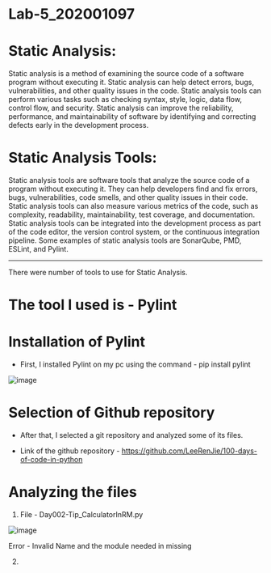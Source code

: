 # Lab-5_202001097

# Static Analysis:

Static analysis is a method of examining the source code of a software program without
executing it. Static analysis can help detect errors, bugs, vulnerabilities, and other quality issues
in the code. Static analysis tools can perform various tasks such as checking syntax, style,
logic, data flow, control flow, and security. Static analysis can improve the reliability,
performance, and maintainability of software by identifying and correcting defects early in the
development process.

# Static Analysis Tools:

Static analysis tools are software tools that analyze the source code of a program without
executing it. They can help developers find and fix errors, bugs, vulnerabilities, code smells, and
other quality issues in their code. Static analysis tools can also measure various metrics of the
code, such as complexity, readability, maintainability, test coverage, and documentation. Static
analysis tools can be integrated into the development process as part of the code editor, the
version control system, or the continuous integration pipeline. Some examples of static analysis
tools are SonarQube, PMD, ESLint, and Pylint.

------------------------------------------------------------------------------------------------------------------------------------------------------

There were number of tools to use for Static Analysis.
# The tool I used is - Pylint

# Installation of Pylint

* First, I installed Pylint on my pc using the command - pip install pylint

![image](https://user-images.githubusercontent.com/123479469/225270372-9142c41e-91f6-4a90-aa15-957f09de4b33.png)

# Selection of Github repository

* After that, I selected a git repository and analyzed some of its files.

* Link of the github repository - https://github.com/LeeRenJie/100-days-of-code-in-python

# Analyzing the files

1. File - Day002-Tip_CalculatorInRM.py

![image](https://user-images.githubusercontent.com/123479469/225272939-39952274-79b5-4592-b258-f3787c02ba5a.png)

Error - Invalid Name and the module needed in missing

2. 







